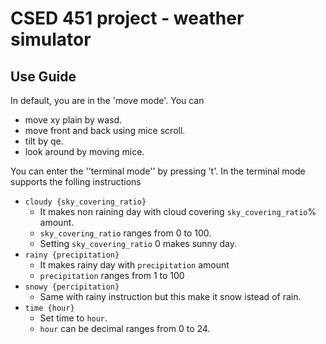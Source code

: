 # CSED 451 project - weather simulator

## Use Guide
In default, you are in the 'move mode'. You can
* move xy plain by wasd.
* move front and back using mice scroll.
* tilt by qe.
* look around by moving mice.

You can enter the ''terminal mode'' by pressing 't'. In the terminal mode supports the folling instructions
* `cloudy {sky_covering_ratio}`
  * It makes non raining day with cloud covering `sky_covering_ratio`% amount.
  * `sky_covering_ratio` ranges from 0 to 100.
  * Setting `sky_covering_ratio` 0 makes sunny day.
* `rainy {precipitation}`
  * It makes rainy day with `precipitation` amount
  * `precipitation` ranges from 1 to 100
* `snowy {percipitation}`
  * Same with rainy instruction but this make it snow istead of rain.
* `time {hour}`
  * Set time to `hour`.
  * `hour` can be decimal ranges from 0 to 24.
